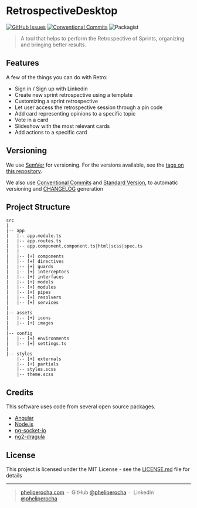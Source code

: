 # RetrospectiveDesktop

[![GitHub Issues](https://img.shields.io/github/issues/pheliperocha/retro.svg)](https://github.com/pheliperocha/retro/issues)
[![Conventional Commits](https://img.shields.io/badge/Conventional%20Commits-1.0.0-yellow.svg)](https://conventionalcommits.org)
![Packagist](https://img.shields.io/packagist/l/doctrine/orm.svg)

> A tool that helps to perform the Retrospective of Sprints, organizing and bringing better results.
  
 ## Features
 
 A few of the things you can do with Retro:
 
 * Sign in / Sign up with Linkedin
 * Create new sprint retrospective using a template
 * Customizing a sprint retrospective
 * Let user access the retrospective session through a pin code
 * Add card representing opinions to a specific topic
 * Vote in a card
 * Slideshow with the most relevant cards
 * Add actions to a specific card

## Versioning

We use [SemVer](http://semver.org/) for versioning. For the versions available, see the [tags on this repository](https://github.com/pheliperocha/retro).

We also use [Conventional Commits](http://conventionalcommits.org/) and [Standard Version](https://github.com/conventional-changelog/standard-version), to automatic versioning and [CHANGELOG](CHANGELOG.md) generation

## Project Structure

```
src
|
|-- app
|   |-- app.module.ts
|   |-- app.routes.ts
|   |-- app.component.component.ts|html|scss|spec.ts
|   |
|   |-- [+] components
|   |-- [+] directives
|   |-- [+] guards
|   |-- [+] interceptors
|   |-- [+] interfaces
|   |-- [+] models
|   |-- [+] modules
|   |-- [+] pipes
|   |-- [+] resolvers
|   |-- [+] services
|
|-- assets
|   |-- [+] icons
|   |-- [+] images
|
|-- config
|   |-- [+] environments
|   |-- [+] settings.ts
|
|-- styles
    |-- [+] externals
    |-- [+] partials
    |-- styles.scss
    |-- theme.scss
```

## Credits

This software uses code from several open source packages.

- [Angular](https://angular.io/)
- [Node.js](https://nodejs.org/)
- [ng-socket-io](https://github.com/bougarfaoui/ng-socket-io)
- [ng2-dragula](https://github.com/valor-software/ng2-dragula)

## License

This project is licensed under the MIT License - see the [LICENSE.md](LICENSE.md) file for details

---

> [pheliperocha.com](https://pheliperocha.com) &nbsp;&middot;&nbsp;
> GitHub [@pheliperocha](https://github.com/pheliperocha) &nbsp;&middot;&nbsp;
> Linkedin [@pheliperocha](https://www.linkedin.com/in/pheliperocha/)
